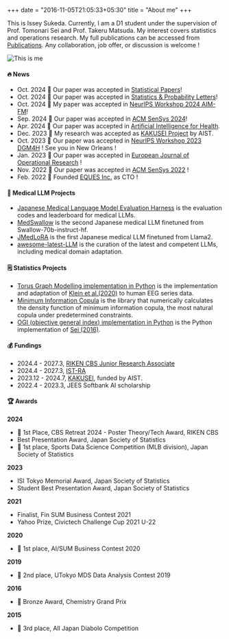 +++
date = "2016-11-05T21:05:33+05:30"
title = "About me"
+++


This is Issey Sukeda. Currently, I am a D1 student under the supervision of Prof. Tomonari Sei and Prof. Takeru Matsuda.
My interest covers statistics and operations research.
My full publications can be accessed from [Publications](https://stardust-coder.github.io/myportfolio/page/publication/).
Any collaboration, job offer, or discussion is welcome !

![This is me][1]

#### 🔥 News
* Oct. 2024 🎉 Our paper was accepted in [Statistical Papers](https://arxiv.org/abs/2306.01604)!
* Oct. 2024 🎉 Our paper was accepted in [Statistics & Probability Letters](https://www.sciencedirect.com/science/article/pii/S016771522400258X?via%3Dihub)!
* Oct. 2024 🎉 My paper was accepted in [NeurIPS Workshop 2024 AIM-FM](https://arxiv.org/pdf/2409.11783)!
* Sep. 2024 🎉 Our paper was accepted in [ACM SenSys 2024](https://dl.acm.org/doi/10.1145/3666025.3699369)!
* Apr. 2024 🎉 Our paper was accepted in [Artificial Intelligence for Health](https://accscience.com/journal/AIH/articles/online_first/1381).
* Dec. 2023 🎉 My research was accepted as [KAKUSEI Project](https://www.aist.go.jp/aist_j/news/au20231208.html) by AIST.
* Oct. 2023 🎉 Our paper was accepted in [NeurIPS Workshop 2023 DGM4H](https://sites.google.com/ethz.ch/dgm4h-neurips2023/home) ! See you in New Orleans !
* Jan. 2023 🎉 Our paper was accepted in [European Journal of Operational Research](https://www.sciencedirect.com/science/article/pii/S037722172300111X) ! 
* Nov. 2022 🎉 Our paper was accepted in [ACM SenSys 2022](https://dl.acm.org/doi/10.1145/3560905.3568097) ! 
* Feb. 2022 💪 Founded [EQUES Inc.](https://www.eques.co.jp) as CTO ! 

#### 🏥 Medical LLM Projects
* [Japanese Medical Language Model Evaluation Harness](https://github.com/stardust-coder/japanese-lm-med-harness) is the evaluation codes and leaderboard for medical LLMs.
* [MedSwallow](https://huggingface.co/AIgroup-CVM-utokyohospital/MedSwallow-70b) is the second Japanese medical LLM finetuned from Swallow-70b-instruct-hf.
* [JMedLoRA](https://huggingface.co/AIgroup-CVM-utokyohospital/llama2-jmedlora-3000) is the first Japanese medical LLM finetuned from Llama2.
* [awesome-latest-LLM](https://github.com/stardust-coder/awesome-latest-LLM) is the curation of the latest and competent LLMs, including medical domain adaptation.

#### 🗒 Statistics Projects
* [Torus Graph Modelling implementation in Python](https://github.com/stardust-coder/torus_graph_modelling) is the implementation and adaptation of [Klein et al.(2020)](https://projecteuclid.org/journals/annals-of-applied-statistics/volume-14/issue-2/Torus-graphs-for-multivariate-phase-coupling-analysis/10.1214/19-AOAS1300.full) to human EEG series data.
* [Minimum Information Copula](https://github.com/stardust-coder/minimum-information-copula) is the library that numerically calculates the density function of minimum information copula, the most natural copula under predetermined constraints. 
* [OGI (objective general index) implementation in Python](https://github.com/stardust-coder/objective-general-index) is the Python implementation of [Sei (2016)](https://www.sciencedirect.com/science/article/pii/S0047259X16000269).

#### 💰 Fundings

* 2024.4 - 2027.3, [RIKEN CBS Junior Research Associate](https://www.riken.jp/careers/programs/jra/)
* 2024.4 - 2027.3, [IST-RA](https://www.i.u-tokyo.ac.jp/edu/financial-support/ist-ra/)
* 2023.12 - 2024.7, [KAKUSEI]((https://www.aist.go.jp/aist_j/news/au20231208.html)), funded by AIST.
* 2022.4 - 2023.3, JEES Softbank AI scholarship

#### 🏆 Awards

**2024**
* 🥇 1st Place, CBS Retreat 2024 - Poster Theory/Tech Award, RIKEN CBS
* Best Presentation Award, Japan Society of Statistics
* 🥇 1st place, Sports Data Science Competition (MLB division), Japan Society of Statistics

**2023**
* ISI Tokyo Memorial Award, Japan Society of Statistics
* Student Best Presentation Award, Japan Society of Statistics

**2021**
* Finalist, Fin SUM Business Contest 2021
* Yahoo Prize, Civictech Challenge Cup 2021 U-22

**2020**
* 🥇 1st place, AI/SUM Business Contest 2020

**2019**  
* 🥈 2nd place, UTokyo MDS Data Analysis Contest 2019

**2016**
* 🥉 Bronze Award, Chemistry Grand Prix

**2015**
* 🥉 3rd place, All Japan Diabolo Competition


<!-- 
#### Other Activities
* [UTokyo MOCHA](https://mocha.t.u-tokyo.ac.jp) project
* Naminige project @Code for Japan
    - a digital hazardmap
* [For Earth](https://forearthut.com)
    - a student association of SDGs
* [Ignite Your Ambition](https://ignite-your-ambition.com), Sony × UTokyo
* [Entrepreneur Quest](https://weblab.t.u-tokyo.ac.jp/kigyoquest/), UTokyo Matsuo Lab.
* [kehai](https://shibuya-qws.com/project/kehai) project, SHIBUYA QWS 
* [UTokyo Global Leader Program](https://www.glp.u-tokyo.ac.jp)
* [UTokyo Trilingual Project](http://www.cgcs.c.u-tokyo.ac.jp/tlp/)
* On-Campus Job, UTokyo Information Science and Technology
    - Hosted a debate session.
* UTokyo Real Data Analysis Competition
    - Worked on time series data analysis.
* Summer Foundation Program, Hongo Techgarage
    - Worked on development of an EMG device.
* U-23 Summit
* UTokyo Summer Internship Program in [Morita Lab.](http://www.hsd.k.u-tokyo.ac.jp/contents/member.html)
    - Developed a piezoelectrical device.
* 中華圏留学生交流団体Pandadon -->


[1]: /img/me.png